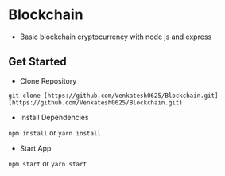 # Blockchain
- Basic blockchain cryptocurrency with node js and express

## Get Started 

- Clone Repository

```git clone [https://github.com/Venkatesh0625/Blockchain.git](https://github.com/Venkatesh0625/Blockchain.git)```

- Install Dependencies

```npm install``` or ```yarn install```

- Start App 

```npm start``` or ```yarn start``` 
